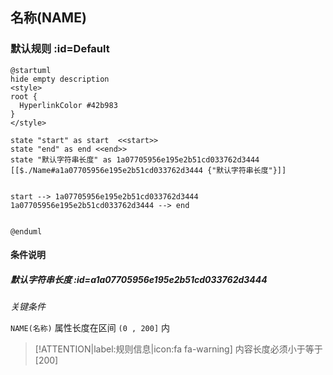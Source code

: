 ## 名称(NAME) <!-- {docsify-ignore-all} -->

   

### 默认规则 :id=Default

```plantuml
@startuml
hide empty description
<style>
root {
  HyperlinkColor #42b983
}
</style>

state "start" as start  <<start>>
state "end" as end <<end>>
state "默认字符串长度" as 1a07705956e195e2b51cd033762d3444 [[$./Name#a1a07705956e195e2b51cd033762d3444 {"默认字符串长度"}]]


start --> 1a07705956e195e2b51cd033762d3444 
1a07705956e195e2b51cd033762d3444 --> end 


@enduml
```

#### 条件说明

##### 默认字符串长度 :id=a1a07705956e195e2b51cd033762d3444


*关键条件*


`NAME(名称)` 属性长度在区间 `(0 , 200]` 内

> [!ATTENTION|label:规则信息|icon:fa fa-warning]
> 内容长度必须小于等于[200]








